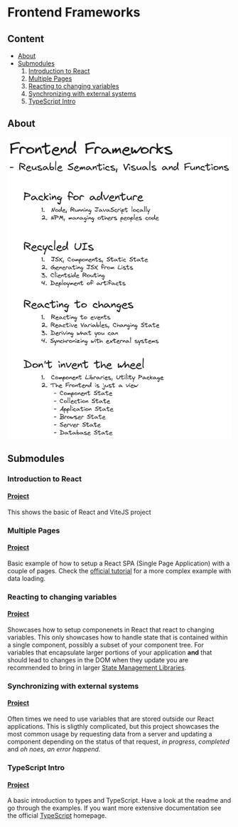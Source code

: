 # Frontend Frameworks

## Content

- [About](#about)
- [Submodules](#submodules)
  1. [Introduction to React](#introduction-to-react)
  2. [Multiple Pages](#multiple-pages)
  3. [Reacting to changing variables](#reacting-to-changing-variables)
  4. [Synchronizing with external systems](#synchronizing-with-external-systems)
  5. [TypeScript Intro](#typescript-intro)

## About

![Overview](docs/assets/overview.png)

## Submodules

### Introduction to React
#### [Project](./1-recycled-uis/)

This shows the basic of React and ViteJS project

### Multiple Pages
#### [Project](./2-routing/)

Basic example of how to setup a React SPA (Single Page Application) with a couple of pages. Check the [official tutorial](https://reactrouter.com/en/main/start/tutorial) for a more complex example with data loading.

### Reacting to changing variables
#### [Project](./3-reactive-variables/)

Showcases how to setup componenets in React that react to changing variables. This only showcases how to handle state that is contained within a single component, possibly a subset of your component tree. For variables that encapsulate larger portions of your application **and** that should lead to changes in the DOM when they update you are recommended to bring in larger [State Management Libraries](https://weber-stephen.medium.com/a-comprehensive-comparison-of-react-state-management-libraries-550a0e84c441).

### Synchronizing with external systems
#### [Project](./4-external-systems/)

Often times we need to use variables that are stored outside our React applications. This is sligthly complicated, but this project showcases the most common usage by requesting data from a server and updating a component depending on the status of that request, *in progress*, *completed* and *oh noes, an error happend*.

### TypeScript Intro
#### [Project](./typescript-intro/)

A basic introduction to types and TypeScript. Have a look at the readme and go through the examples. If you want more extensive documentation see the official [TypeScript] homepage.

[TypeScript]: https://www.typescriptlang.org/